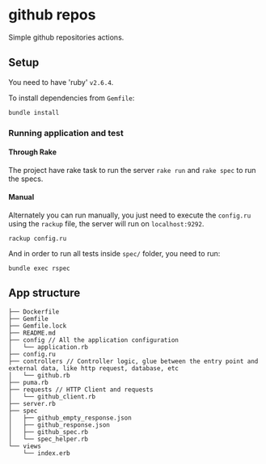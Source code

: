 # github repos

Simple github repositories actions.

## Setup

You need to have 'ruby' `v2.6.4`.

To install dependencies from `Gemfile`:
```
bundle install
```

### Running application and test

#### Through Rake

The project have rake task to run the server `rake run` and `rake spec` to run the specs.

#### Manual

Alternately you can run manually, you just need to execute the `config.ru` using the `rackup` file, the server will run on `localhost:9292`.

```
rackup config.ru
```

And in order to run all tests inside `spec/` folder, you need to run:
```
bundle exec rspec
```

## App structure

```
├── Dockerfile
├── Gemfile
├── Gemfile.lock
├── README.md
├── config // All the application configuration
│   └── application.rb
├── config.ru
├── controllers // Controller logic, glue between the entry point and external data, like http request, database, etc
│   └── github.rb
├── puma.rb
├── requests // HTTP Client and requests
│   └── github_client.rb
├── server.rb
├── spec
│   ├── github_empty_response.json
│   ├── github_response.json
│   ├── github_spec.rb
│   └── spec_helper.rb
└── views
    └── index.erb
```
